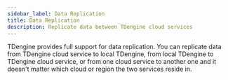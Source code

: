 ```yaml
---
sidebar_label: Data Replication
title: Data Replication
description: Replicate data between TDengine cloud services
---
```


TDengine provides full support for data replication. You can replicate data from TDengine cloud service to local TDengine, from local TDengine to TDengine cloud service, or from one cloud service to another one and it doesn't matter which cloud or region the two services reside in.